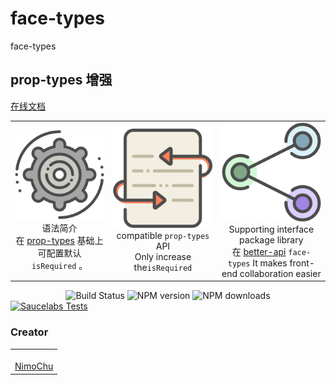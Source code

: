 # face-types

<!--MR-D{tpl: 'home'}-->

<!-- MARKRUN-HTML
<style>h1 {display:none;}</style>
-->


<div class="face-one-intro">
    <div class="face-one-intro-title">face-types</div>
    <h2 class="face-one-intro-desc">
        prop-types 增强
    </h2>
    <!-- MARKRUN-HTML
        <div class="face-one-readmedemo">
            <div class="face-one-readmedemo-node" style="min-height:auto;" >
                <div id="simple-demo" class="face-one-readmedemo-node-render" style="padding:0 1em;" >
                <pre><code class="lang-js"><span class="hljs-keyword">var</span> Types = <span class="hljs-built_in">require</span>(<span class="hljs-string">'face-types'</span>)({<span class="hljs-attr">isRequired</span>: <span class="hljs-literal">true</span>})
</code></pre>
                </div>
            </div>
        </div>
    -->
    <div class="face-one-intro-tool">
        <a href="https://onface.github.io/types" class="face-one-intro-btn face-one-intro-btn--primary mr-online-hide" >在线文档</a>
        <!-- MARKRUN-HTML
            <a href="./doc/intro.md" class="face-one-intro-btn face-one-intro-btn--primary">指引</a>
            <a href="http://github.com/onface/types" class="face-one-intro-btn">GITHUB</a>
        -->
    </div>
</div>
<div class="face-one-feature">
    <table style="width:100%;" data-comments="In order to github typesetting so use the table tag" >
        <tr>
            <td align="center" >
                <div class="face-one-feature-item">
                    <img src="./doc/theme/media/cogwheel.svg" alt="" class="face-one-feature-item-photo" />
                    <br />
                    <div class="face-one-feature-item-label">语法简介</div>
                    <div class="face-one-feature-item-desc">在 <a href="https://www.npmjs.com/package/prop-types">prop-types</a> 基础上 可配置默认 <code>isRequired</code> 。</div>
                </div>
            </td>
            <td align="center" >
                <div class="face-one-feature-item">
                    <img src="./doc/theme/media/update.svg" alt="" class="face-one-feature-item-photo" />
                    <br />
                    <div class="face-one-feature-item-label"> compatible <code>prop-types</code> API</div>
                    <div class="face-one-feature-item-desc">Only increase the<code>isRequired</code></div>
                </div>
            </td>
            <td align="center" >
                <div class="face-one-feature-item">
                    <img src="./doc/theme/media/share.svg" alt="" class="face-one-feature-item-photo" />
                    <br />
                    <div class="face-one-feature-item-label">Supporting interface package library</div>
                    <div class="face-one-feature-item-desc">
                        在 <a href="https://onface.github.io/better-api/">better-api</a>  <code>face-types</code> It makes front-end collaboration easier
                    </div>
                </div>
            </td>
        </tr>
    </table>
</div>


<div style="text-align:center;" >
    <a href="https://travis-ci.org/onface/types" style="text-decoration: none;" >
        <img alt="Build Status" src="https://api.travis-ci.org/onface/types.svg?branch=master" />
    </a>
    <a href="https://npmjs.org/package/face-types"  style="text-decoration: none;" >
        <img alt="NPM version" src="https://img.shields.io/npm/v/face-types.svg?style=flat" />
    </a>
    <a href="https://npmjs.org/package/face-types"  style="text-decoration: none;" >
        <img alt="NPM downloads" src="https://img.shields.io/npm/dm/face-types.svg?style=flat" />
    </a>
</div>


<a href="https://saucelabs.com/u/onface-types" >
    <img alt="Saucelabs Tests" style="display:block;margin-left:auto;margin-right:auto;" src="https://saucelabs.com/browser-matrix/onface-types.svg" >
</a>


<h3 class="face-one-feature-title">
    Creator
</h3>
<div class="face-one-feature face-one-feature--creator">
    <table style="width:100%;" data-comments="In order to github typesetting so use the table tag" >
        <tr>
            <td align="center" >
                <a class="face-one-feature-item" href="https://github.com/nimojs">
                    <img src="https://github.com/nimojs.png" width="150 height="150" alt="" class="face-one-feature-item-avatar">
                    <br />
                    <div class="face-one-feature-item-label">NimoChu</div>
                </a>
            </td>
        </tr>
    </table>
</div>
